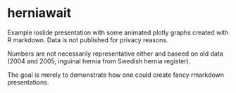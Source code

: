 # herniawait

Example ioslide presentation with some animated plotly graphs created with R markdown. Data is not published for privacy reasons. 

Numbers are not necessarily representative either and baseed on old data (2004 and 2005, inguinal hernia from Swedish hernia register). 

The goal is merely to demonstrate how one could create fancy rmarkdown presentations. 
